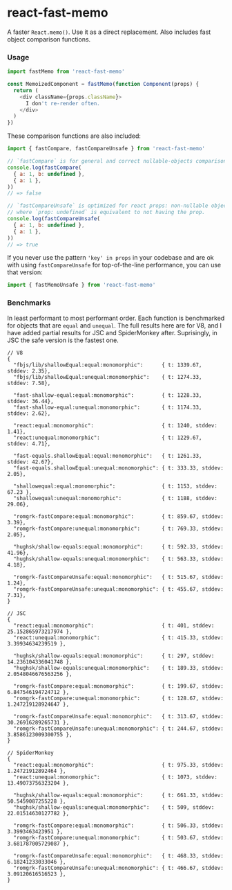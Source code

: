 # react-fast-memo

A faster `React.memo()`. Use it as a direct replacement. Also includes fast object comparison functions.

### Usage

```javascript
import fastMemo from 'react-fast-memo'

const MemoizedComponent = fastMemo(function Component(props) {
  return (
    <div className={props.className}>
      I don't re-render often.
    </div>
  )
})
```

These comparison functions are also included:

```javascript
import { fastCompare, fastCompareUnsafe } from 'react-fast-memo'

// `fastCompare` is for general and correct nullable-objects comparison
console.log(fastCompare(
  { a: 1, b: undefined },
  { a: 1 },
))
// => false

// `fastCompareUnsafe` is optimized for react props: non-nullable objects
// where `prop: undefined` is equivalent to not having the prop.
console.log(fastCompareUnsafe(
  { a: 1, b: undefined },
  { a: 1 },
))
// => true

```

If you never use the pattern `'key' in props` in your codebase and are ok with using `fastCompareUnsafe` for
top-of-the-line performance, you can use that version:


```javascript
import { fastMemoUnsafe } from 'react-fast-memo'
```

### Benchmarks

In least performant to most performant order. Each function is benchmarked for objects that are `equal` and `unequal`.
The full results here are for V8, and I have added partial results for JSC and SpiderMonkey after. Suprisingly, in JSC
the safe version is the fastest one.

```jsonc
// V8
{
  "fbjs/lib/shallowEqual:equal:monomorphic":      { t: 1339.67, stddev: 2.35},
  "fbjs/lib/shallowEqual:unequal:monomorphic":    { t: 1274.33, stddev: 7.58},

  "fast-shallow-equal:equal:monomorphic":         { t: 1228.33, stddev: 36.44},
  "fast-shallow-equal:unequal:monomorphic":       { t: 1174.33, stddev: 2.62},

  "react:equal:monomorphic":                      { t: 1240, stddev: 1.41},
  "react:unequal:monomorphic":                    { t: 1229.67, stddev: 4.71},

  "fast-equals.shallowEqual:equal:monomorphic":   { t: 1261.33, stddev: 42.67},
  "fast-equals.shallowEqual:unequal:monomorphic": { t: 333.33, stddev: 2.05},

  "shallowequal:equal:monomorphic":               { t: 1153, stddev: 67.23 },
  "shallowequal:unequal:monomorphic":             { t: 1188, stddev: 29.06},

  "romgrk-fastCompare:equal:monomorphic":         { t: 859.67, stddev: 3.39},
  "romgrk-fastCompare:unequal:monomorphic":       { t: 769.33, stddev: 2.05},

  "hughsk/shallow-equals:equal:monomorphic":      { t: 592.33, stddev: 41.96},
  "hughsk/shallow-equals:unequal:monomorphic":    { t: 563.33, stddev: 4.18},

  "romgrk-fastCompareUnsafe:equal:monomorphic":   { t: 515.67, stddev: 1.24},
  "romgrk-fastCompareUnsafe:unequal:monomorphic": { t: 455.67, stddev: 7.31},
}
```

```jsonc
// JSC
{
  "react:equal:monomorphic":                      { t: 401, stddev: 25.152865973217974 },
  "react:unequal:monomorphic":                    { t: 415.33, stddev: 3.39934634239519 },

  "hughsk/shallow-equals:equal:monomorphic":      { t: 297, stddev: 14.236104336041748 },
  "hughsk/shallow-equals:unequal:monomorphic":    { t: 189.33, stddev: 2.0548046676563256 },

  "romgrk-fastCompare:equal:monomorphic":         { t: 199.67, stddev: 6.847546194724712 },
  "romgrk-fastCompare:unequal:monomorphic":       { t: 128.67, stddev: 1.247219128924647 },

  "romgrk-fastCompareUnsafe:equal:monomorphic":   { t: 313.67, stddev: 30.26916289265731 },
  "romgrk-fastCompareUnsafe:unequal:monomorphic": { t: 244.67, stddev: 3.8586123009300755 },
}
```

```jsonc
// SpiderMonkey
{
  "react:equal:monomorphic":                      { t: 975.33, stddev: 1.24721912892464 },
  "react:unequal:monomorphic":                    { t: 1073, stddev: 13.49073756323204 },

  "hughsk/shallow-equals:equal:monomorphic":      { t: 661.33, stddev: 50.5459087255228 },
  "hughsk/shallow-equals:unequal:monomorphic":    { t: 509, stddev: 22.01514630127782 },

  "romgrk-fastCompare:equal:monomorphic":         { t: 506.33, stddev: 3.3993463423951 },
  "romgrk-fastCompare:unequal:monomorphic":       { t: 503.67, stddev: 3.681787005729087 },

  "romgrk-fastCompareUnsafe:equal:monomorphic":   { t: 468.33, stddev: 6.18241233033046 },
  "romgrk-fastCompareUnsafe:unequal:monomorphic": { t: 466.67, stddev: 3.09120616516523 },
}
```
